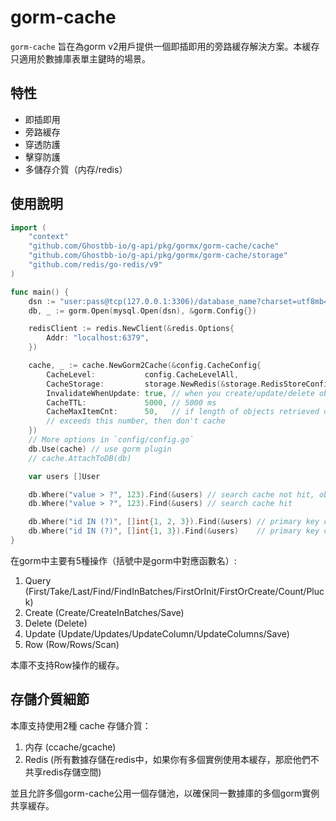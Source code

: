 # gorm-cache

`gorm-cache` 旨在為gorm v2用戶提供一個即插即用的旁路緩存解決方案。本緩存只適用於數據庫表單主鍵時的場景。

## 特性
- 即插即用
- 旁路緩存
- 穿透防護
- 擊穿防護
- 多儲存介質（内存/redis）

## 使用說明

```go
import (
	"context"
	"github.com/Ghostbb-io/g-api/pkg/gormx/gorm-cache/cache"
	"github.com/Ghostbb-io/g-api/pkg/gormx/gorm-cache/storage"
	"github.com/redis/go-redis/v9"
)

func main() {
	dsn := "user:pass@tcp(127.0.0.1:3306)/database_name?charset=utf8mb4"
	db, _ := gorm.Open(mysql.Open(dsn), &gorm.Config{})

	redisClient := redis.NewClient(&redis.Options{
		Addr: "localhost:6379",
	})

	cache, _ := cache.NewGorm2Cache(&config.CacheConfig{
		CacheLevel:           config.CacheLevelAll,
		CacheStorage:         storage.NewRedis(&storage.RedisStoreConfig{Client: redisClient}),
		InvalidateWhenUpdate: true, // when you create/update/delete objects, invalidate cache
		CacheTTL:             5000, // 5000 ms
		CacheMaxItemCnt:      50,   // if length of objects retrieved one single time 
		// exceeds this number, then don't cache
	})
	// More options in `config/config.go`
	db.Use(cache) // use gorm plugin
	// cache.AttachToDB(db)

	var users []User

	db.Where("value > ?", 123).Find(&users) // search cache not hit, objects cached
	db.Where("value > ?", 123).Find(&users) // search cache hit

	db.Where("id IN (?)", []int{1, 2, 3}).Find(&users) // primary key cache not hit, users cached
	db.Where("id IN (?)", []int{1, 3}).Find(&users)    // primary key cache hit
}
```

在gorm中主要有5種操作（括號中是gorm中對應函數名）:

1. Query (First/Take/Last/Find/FindInBatches/FirstOrInit/FirstOrCreate/Count/Pluck)
2. Create (Create/CreateInBatches/Save)
3. Delete (Delete)
4. Update (Update/Updates/UpdateColumn/UpdateColumns/Save)
5. Row (Row/Rows/Scan)

本庫不支持Row操作的緩存。

## 存儲介質細節

本庫支持使用2種 cache 存儲介質：

1. 内存 (ccache/gcache)
2. Redis (所有數據存儲在redis中，如果你有多個實例使用本緩存，那麽他們不共享redis存儲空間)

並且允許多個gorm-cache公用一個存儲池，以確保同一數據庫的多個gorm實例共享緩存。
